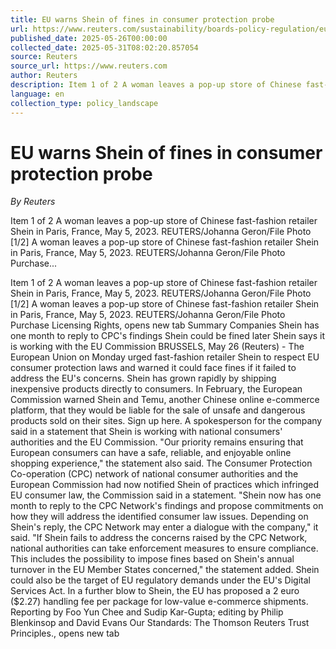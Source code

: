 ```yaml
---
title: EU warns Shein of fines in consumer protection probe
url: https://www.reuters.com/sustainability/boards-policy-regulation/eu-urges-retailer-shein-respect-laws-warns-fines-2025-05-26/
published_date: 2025-05-26T00:00:00
collected_date: 2025-05-31T08:02:20.857054
source: Reuters
source_url: https://www.reuters.com
author: Reuters
description: Item 1 of 2 A woman leaves a pop-up store of Chinese fast-fashion retailer Shein in Paris, France, May 5, 2023. REUTERS/Johanna Geron/File Photo [1/2] A woman leaves a pop-up store of Chinese fast-fashion retailer Shein in Paris, France, May 5, 2023. REUTERS/Johanna Geron/File Photo Purchase...
language: en
collection_type: policy_landscape
---
```


# EU warns Shein of fines in consumer protection probe

*By Reuters*

Item 1 of 2 A woman leaves a pop-up store of Chinese fast-fashion retailer Shein in Paris, France, May 5, 2023. REUTERS/Johanna Geron/File Photo [1/2] A woman leaves a pop-up store of Chinese fast-fashion retailer Shein in Paris, France, May 5, 2023. REUTERS/Johanna Geron/File Photo Purchase...

Item 1 of 2 A woman leaves a pop-up store of Chinese fast-fashion retailer Shein in Paris, France, May 5, 2023. REUTERS/Johanna Geron/File Photo [1/2] A woman leaves a pop-up store of Chinese fast-fashion retailer Shein in Paris, France, May 5, 2023. REUTERS/Johanna Geron/File Photo Purchase Licensing Rights, opens new tab Summary Companies Shein has one month to reply to CPC's findings Shein could be fined later Shein says it is working with the EU Commission BRUSSELS, May 26 (Reuters) - The European Union on Monday urged fast-fashion retailer Shein to respect EU consumer protection laws and warned it could face fines if it failed to address the EU's concerns. Shein has grown rapidly by shipping inexpensive products directly to consumers. In February, the European Commission warned Shein and Temu, another Chinese online e-commerce platform, that they would be liable for the sale of unsafe and dangerous products sold on their sites. Sign up here. A spokesperson for the company said in a statement that Shein is working with national consumers' authorities and the EU Commission. "Our priority remains ensuring that European consumers can have a safe, reliable, and enjoyable online shopping experience," the statement also said. The Consumer Protection Co-operation (CPC) network of national consumer authorities and the European Commission had now notified Shein of practices which infringed EU consumer law, the Commission said in a statement. "Shein now has one month to reply to the CPC Network's findings and propose commitments on how they will address the identified consumer law issues. Depending on Shein's reply, the CPC Network may enter a dialogue with the company," it said. "If Shein fails to address the concerns raised by the CPC Network, national authorities can take enforcement measures to ensure compliance. This includes the possibility to impose fines based on Shein's annual turnover in the EU Member States concerned," the statement added. Shein could also be the target of EU regulatory demands under the EU's Digital Services Act. In a further blow to Shein, the EU has proposed a 2 euro ($2.27) handling fee per package for low-value e-commerce shipments. Reporting by Foo Yun Chee and Sudip Kar-Gupta; editing by Philip Blenkinsop and David Evans Our Standards: The Thomson Reuters Trust Principles., opens new tab